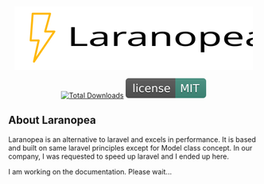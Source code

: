 <p align="center"><img src="laranopea.svg"></p>

<p align="center">
 <a href="https://github.com/JoshyFrancis/laranopea"><img src="https://img.shields.io/github/downloads/JoshyFrancis/laranopea/total.svg" alt="Total Downloads"></a>
 <img src="MIT.svg" alt="License"> 
</p>

## About Laranopea
Laranopea is an alternative to laravel and excels in performance. It is based and built on same laravel principles except for Model class concept. In our company, I was requested to speed up laravel and I ended up here.


I am working on the documentation. Please wait...
